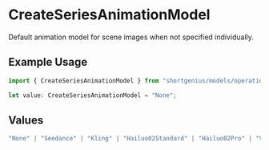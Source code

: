 # CreateSeriesAnimationModel

Default animation model for scene images when not specified individually.

## Example Usage

```typescript
import { CreateSeriesAnimationModel } from "shortgenius/models/operations";

let value: CreateSeriesAnimationModel = "None";
```

## Values

```typescript
"None" | "Seedance" | "Kling" | "Hailuo02Standard" | "Hailuo02Pro" | "Veo3" | "SeedanceTTV"
```